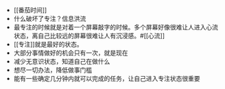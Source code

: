 - [[番茄时间]]
- 什么破坏了专注？信息洪流
- 最专注的时候就是对着一个屏幕敲字的时候。多个屏幕好像很难让人进入心流状态，离自己比较远的屏幕很难让人有沉浸感。#[[心流]]
- [[专注]]就是最好的状态。
- 大部分事情做好的机会只有一次，就是现在
- 减少无意识状态，知道自己在做什么
- 想尽一切办法，降低做事门槛
- 能有一些确定几分钟内就可以完成的任务，让自己进入专注状态很重要
